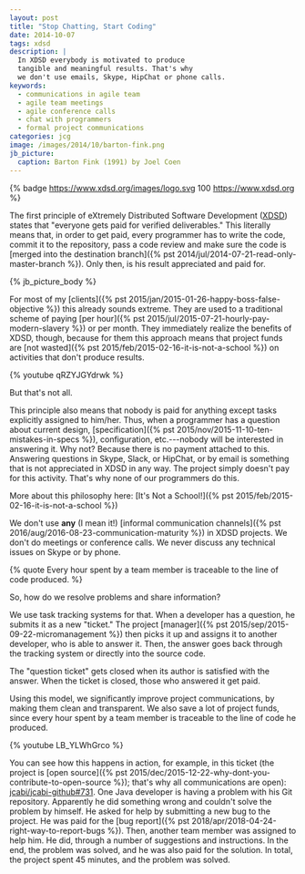 ```yaml
---
layout: post
title: "Stop Chatting, Start Coding"
date: 2014-10-07
tags: xdsd
description: |
  In XDSD everybody is motivated to produce
  tangible and meaningful results. That's why
  we don't use emails, Skype, HipChat or phone calls.
keywords:
  - communications in agile team
  - agile team meetings
  - agile conference calls
  - chat with programmers
  - formal project communications
categories: jcg
image: /images/2014/10/barton-fink.png
jb_picture:
  caption: Barton Fink (1991) by Joel Coen
---
```


{% badge https://www.xdsd.org/images/logo.svg 100 https://www.xdsd.org %}

The first principle of eXtremely Distributed Software Development
([XDSD](https://www.xdsd.org)) states that
"everyone gets paid for verified deliverables." This literally
means that, in order to get paid, every programmer
has to write the code, commit it to the repository,
pass a code review and make sure the code is
[merged into the destination branch]({% pst 2014/jul/2014-07-21-read-only-master-branch %}).
Only then, is his result appreciated and paid for.

<!--more-->

{% jb_picture_body %}

For most of my [clients]({% pst 2015/jan/2015-01-26-happy-boss-false-objective %})
this already sounds extreme.
They are used to a traditional scheme of paying
[per hour]({% pst 2015/jul/2015-07-21-hourly-pay-modern-slavery %})
or per month. They immediately realize the benefits of XDSD, though,
because for them this approach means that project
funds are
[not wasted]({% pst 2015/feb/2015-02-16-it-is-not-a-school %})
on activities that don't produce results.

{% youtube qRZYJGYdrwk %}

But that's not all.

This principle also means that nobody is paid for anything except
tasks explicitly assigned to him/her. Thus, when a programmer has a question
about current design,
[specification]({% pst 2015/nov/2015-11-10-ten-mistakes-in-specs %}), configuration, etc.---nobody will be interested in answering it. Why not? Because there is no payment attached to this.
Answering questions in Skype, Slack, or HipChat, or by email is something that
is not appreciated in XDSD in any way. The project simply doesn't pay for
this activity. That's why none of our programmers do this.

More about this philosophy here:
[It's Not a School!]({% pst 2015/feb/2015-02-16-it-is-not-a-school %})

We don't use **any** (I mean it!) [informal communication channels]({% pst 2016/aug/2016-08-23-communication-maturity %}) in
XDSD projects. We don't do meetings or conference calls. We never discuss
any technical issues on Skype or by phone.

{% quote Every hour spent by a team member is traceable to the line of code produced. %}

So, how do we resolve problems and share information?

We use task tracking systems for that. When a developer has a question,
he submits it as a new "ticket." The project
[manager]({% pst 2015/sep/2015-09-22-micromanagement %}) then picks it up
and assigns it to another developer, who is able to answer it. Then, the
answer goes back through the tracking system or directly into
the source code.

The "question ticket" gets closed when its author is satisfied with the
answer. When the ticket is closed, those who answered it get paid.

Using this model, we significantly improve project communications, by making
them clean and transparent. We also save a lot of project funds, since
every hour spent by a team member is traceable to the line of code he produced.

{% youtube LB_YLWhGrco %}

You can see how this happens in action, for example, in this ticket
(the project is [open source]({% pst 2015/dec/2015-12-22-why-dont-you-contribute-to-open-source %}); that's why all communications are open):
[jcabi/jcabi-github#731](https://github.com/jcabi/jcabi-github/issues/731).
One Java developer is having a problem with his Git repository. Apparently
he did something wrong and couldn't solve the problem by himself. He asked
for help by submitting a new bug to the project. He was paid for the
[bug report]({% pst 2018/apr/2018-04-24-right-way-to-report-bugs %}).
Then, another team member was assigned to help him. He did,
through a number of suggestions and instructions. In the end, the
problem was solved, and he was also paid for the solution. In total, the
project spent 45 minutes, and the problem was solved.
